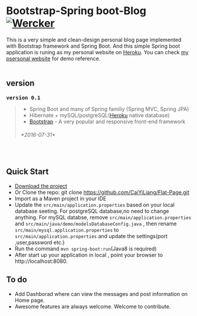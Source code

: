 # Bootstrap-Spring boot-Blog    [![Wercker](https://img.shields.io/wercker/ci/wercker/docs.svg?maxAge=2592000)]() 

This is a very simple and clean-design personal blog page implemented with Bootstrap framework and Spring Boot. And this simple Spring boot application is runing as my personal website on <a href="https://www.heroku.com/">Heroku</a>. You can check <a href="https://hicherry.herokuapp.com/">my psersonal website</a> for demo reference.
<br>
<br>

**version**
----------
<kbd>**version 0.1**</kbd>  &nbsp; 
>- Spring Boot and many of Spring familiy (Spring MVC, Spring JPA)
>- Hibernate + mySQL/postgreSQL(<a href="https://www.heroku.com/">Heroku</a> native database) 
>- <a href="https://getbootstrap.com/">Bootstrap</a> - A very popular and responsive front-end framework
><h6>*2016-07-31*</h6> 
<br>


**Quick Start**
----------
- <a href="">Download the project</a>
- Or Clone the repo: git clone https://github.com/CaiYiLiang/Flat-Page.git 
- Import as a Maven project in your IDE
- Update the ```src/main/application.properties``` based on your local database seeting.
  For postgreSQL database,no need to change anything.
  For mySQL databse, remove ```src/main/application.properties``` and ```src/main/java/demo/modelsDatabaseConfig.java``` ,
  then rename  ```src/main/mysql.application.properties``` to ```src/main/application.properties``` and update the settings(port ,user,password etc.)
- Run the command ```mvn spring-boot:run```(Java8 is required)
- After start up your application in local , point your browser to http://localhost:8080.


**To do**
----------
- Add Dashborad where can view the messages and post information on Home page.
- Awesome features are always welcome.
Welcome to contribute.


